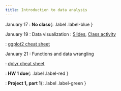 ```yaml
---
title: Introduction to data analysis
---
```


January 17
: **No class**{: .label .label-blue }

January 19
: Data visualization
  : [Slides](https://sta112-s22.github.io/slides/lecture_4.html), [Class activity](https://sta112-s22.github.io/class_activities/ca_lecture_4.html)
  
: [ggplot2 cheat sheet](https://raw.githubusercontent.com/rstudio/cheatsheets/master/data-visualization.pdf)

January 21
: Functions and data wrangling
  
: [dplyr cheat sheet](https://raw.githubusercontent.com/rstudio/cheatsheets/master/data-transformation.pdf)

: **HW 1 due**{: .label .label-red }

: **Project 1, part 1**{: .label .label-green }
